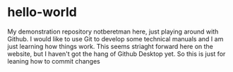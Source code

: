 # hello-world
My demonstration repository
notberetman here, just playing around with Github. I would like to use Git to develop some technical manuals and I am just learning how things work. This seems striaght forward here on the website, but I haven't got the hang of Github Desktop yet. So this is just for leaning how to commit changes
